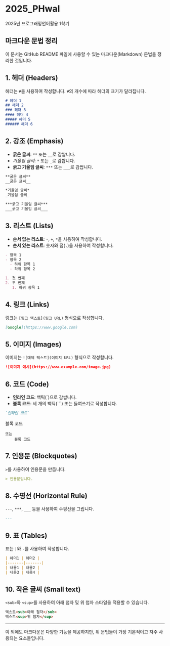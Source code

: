 # 2025_PHwal
2025년 프로그래밍언어활용 1학기

## 마크다운 문법 정리

이 문서는 GitHub README 파일에 사용할 수 있는 마크다운(Markdown) 문법을 정리한 것입니다.

## 1. 헤더 (Headers)
헤더는 `#`을 사용하여 작성합니다. `#`의 개수에 따라 헤더의 크기가 달라집니다.

```markdown
# 헤더 1
## 헤더 2
### 헤더 3
#### 헤더 4
##### 헤더 5
###### 헤더 6
```

## 2. 강조 (Emphasis)
- **굵은 글씨**: `**` 또는 `__`로 감쌉니다.
- *기울임 글씨*: `*` 또는 `_`로 감쌉니다.
- **굵고 기울임 글씨**: `***` 또는 `___`로 감쌉니다.

```markdown
**굵은 글씨**
__굵은 글씨__

*기울임 글씨*
_기울임 글씨_

***굵고 기울임 글씨***
___굵고 기울임 글씨___
```

## 3. 리스트 (Lists)

- **순서 없는 리스트**: `-`, `+`, `*`을 사용하여 작성합니다.
- **순서 있는 리스트**: 숫자와 점(`.`)을 사용하여 작성합니다.

```markdown
- 항목 1
- 항목 2
  - 하위 항목 1
  - 하위 항목 2

1. 첫 번째
2. 두 번째
   1. 하위 항목 1
```

## 4. 링크 (Links)

링크는 `[링크 텍스트](링크 URL)` 형식으로 작성합니다.

```markdown
[Google](https://www.google.com)
```

## 5. 이미지 (Images)

이미지는 `![대체 텍스트](이미지 URL)` 형식으로 작성합니다.

```markdown
![이미지 예시](https://www.example.com/image.jpg)
```

## 6. 코드 (Code)

- **인라인 코드**: 백틱(`)으로 감쌉니다.
- **블록 코드**: 세 개의 백틱(```) 또는 들여쓰기로 작성합니다.

```markdown
`인라인 코드`

```
블록 코드
```
또는
    블록 코드
```

## 7. 인용문 (Blockquotes)

`>`를 사용하여 인용문을 만듭니다.

```markdown
> 인용문입니다.
```

## 8. 수평선 (Horizontal Rule)

`---`, `***`, `___` 등을 사용하여 수평선을 그립니다.

```markdown
---
```

## 9. 표 (Tables)

표는 `|`와 `-`를 사용하여 작성합니다.

```markdown
| 헤더1 | 헤더2 |
|-------|-------|
| 내용1 | 내용2 |
| 내용3 | 내용4 |
```

## 10. 작은 글씨 (Small text)

`<sub>`와 `<sup>`를 사용하여 아래 첨자 및 위 첨자 스타일을 적용할 수 있습니다.

```markdown
텍스트<sub>아래 첨자</sub>
텍스트<sup>위 첨자</sup>
```

---

이 외에도 마크다운은 다양한 기능을 제공하지만, 위 문법들이 가장 기본적이고 자주 사용되는 요소들입니다.
```
